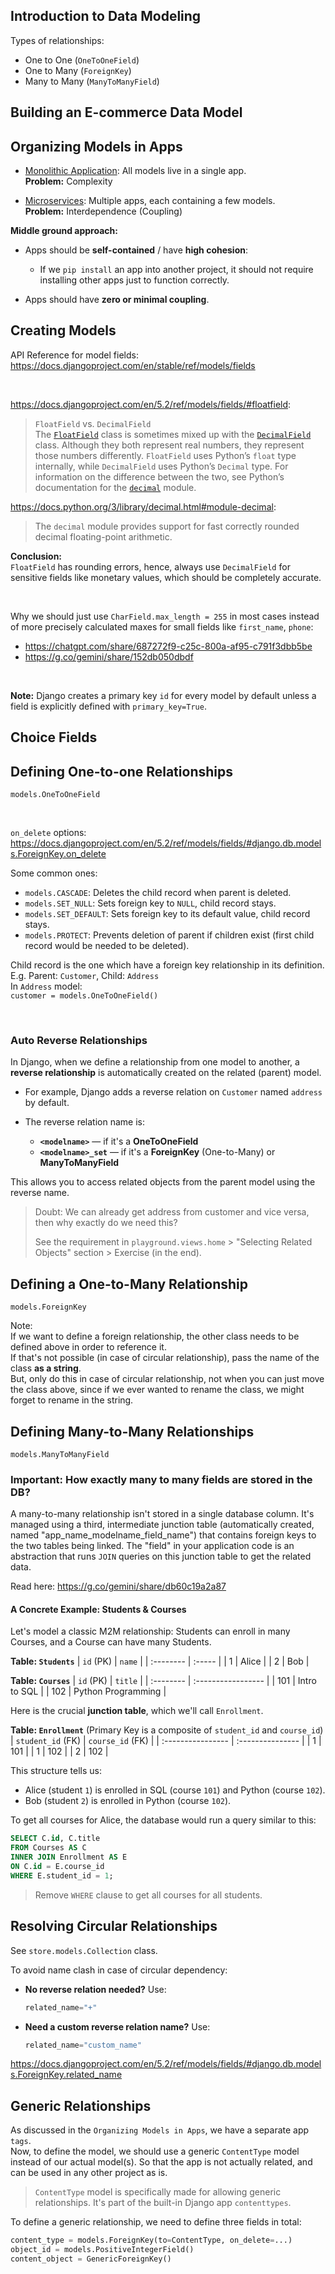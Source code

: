 ## Introduction to Data Modeling

Types of relationships:

- One to One (`OneToOneField`)
- One to Many (`ForeignKey`)
- Many to Many (`ManyToManyField`)

## Building an E-commerce Data Model

## Organizing Models in Apps

- [Monolithic Application](https://en.wikipedia.org/wiki/Monolithic_application): All models live in a single app.  
  **Problem:** Complexity

- [Microservices](https://en.wikipedia.org/wiki/Microservices): Multiple apps, each containing a few models.  
  **Problem:** Interdependence (Coupling)

**Middle ground approach:**

- Apps should be **self-contained** / have **high cohesion**:

  - If we `pip install` an app into another project, it should not require installing other apps just to function correctly.

- Apps should have **zero or minimal coupling**.

## Creating Models

API Reference for model fields: https://docs.djangoproject.com/en/stable/ref/models/fields

<br>

https://docs.djangoproject.com/en/5.2/ref/models/fields/#floatfield:

> `FloatField` vs. `DecimalField`  
> The [`FloatField`](https://docs.djangoproject.com/en/5.2/ref/models/fields/#floatfield) class is sometimes mixed up with the [`DecimalField`](https://docs.djangoproject.com/en/5.2/ref/models/fields/#decimalfield) class. Although they both represent real numbers, they represent those numbers differently. `FloatField` uses Python’s `float` type internally, while `DecimalField` uses Python’s `Decimal` type. For information on the difference between the two, see Python’s documentation for the [`decimal`](https://docs.python.org/3/library/decimal.html#module-decimal) module.

https://docs.python.org/3/library/decimal.html#module-decimal:

> The `decimal` module provides support for fast correctly rounded decimal floating-point arithmetic.

**Conclusion:**  
`FloatField` has rounding errors, hence, always use `DecimalField` for sensitive fields like monetary values, which should be completely accurate.

<br>

Why we should just use `CharField.max_length = 255` in most cases instead of more precisely calculated maxes for small fields like `first_name`, `phone`:

- https://chatgpt.com/share/687272f9-c25c-800a-af95-c791f3dbb5be
- https://g.co/gemini/share/152db050dbdf

<br>

**Note:**
Django creates a primary key `id` for every model by default unless a field is explicitly defined with `primary_key=True`.

## Choice Fields

## Defining One-to-one Relationships

`models.OneToOneField`

<br>

`on_delete` options: https://docs.djangoproject.com/en/5.2/ref/models/fields/#django.db.models.ForeignKey.on_delete

Some common ones:

- `models.CASCADE`: Deletes the child record when parent is deleted.
- `models.SET_NULL`: Sets foreign key to `NULL`, child record stays.
- `models.SET_DEFAULT`: Sets foreign key to its default value, child record stays.
- `models.PROTECT`: Prevents deletion of parent if children exist (first child record would be needed to be deleted).

Child record is the one which have a foreign key relationship in its definition.  
E.g. Parent: `Customer`, Child: `Address`  
In `Address` model:  
`customer = models.OneToOneField()`

<br>

### Auto Reverse Relationships

In Django, when we define a relationship from one model to another, a **reverse relationship** is automatically created on the related (parent) model.

- For example, Django adds a reverse relation on `Customer` named `address` by default.
- The reverse relation name is:

  - **`<modelname>`** — if it's a **OneToOneField**
  - **`<modelname>_set`** — if it's a **ForeignKey** (One-to-Many) or **ManyToManyField**

This allows you to access related objects from the parent model using the reverse name.

> Doubt: We can already get address from customer and vice versa, then why exactly do we need this?
> 
> See the requirement in `playground.views.home` > "Selecting Related Objects" section > Exercise (in the end).

## Defining a One-to-Many Relationship

`models.ForeignKey`

Note:  
If we want to define a foreign relationship, the other class needs to be defined above in order to reference it.  
If that's not possible (in case of circular relationship), pass the name of the class **as a string**.  
But, only do this in case of circular relationship, not when you can just move the class above, since if we ever wanted to rename the class, we might forget to rename in the string.

## Defining Many-to-Many Relationships

`models.ManyToManyField`

### Important: How exactly many to many fields are stored in the DB?

A many-to-many relationship isn't stored in a single database column. It's managed using a third, intermediate junction table (automatically created, named "app_name_modelname_field_name") that contains foreign keys to the two tables being linked. The "field" in your application code is an abstraction that runs `JOIN` queries on this junction table to get the related data.

Read here: https://g.co/gemini/share/db60c19a2a87

#### A Concrete Example: Students & Courses

Let's model a classic M2M relationship: Students can enroll in many Courses, and a Course can have many Students.

**Table: `Students`**
| `id` (PK) | `name` |
| :-------- | :----- |
| 1         | Alice  |
| 2         | Bob    |

**Table: `Courses`**
| `id` (PK) | `title`            |
| :-------- | :----------------- |
| 101       | Intro to SQL       |
| 102       | Python Programming |

Here is the crucial **junction table**, which we'll call `Enrollment`.

**Table: `Enrollment`**
(Primary Key is a composite of `student_id` and `course_id`)
| `student_id` (FK) | `course_id` (FK) |
| :---------------- | :--------------- |
| 1                 | 101              |
| 1                 | 102              |
| 2                 | 102              |

This structure tells us:

- Alice (student `1`) is enrolled in SQL (course `101`) and Python (course `102`).
- Bob (student `2`) is enrolled in Python (course `102`).

To get all courses for Alice, the database would run a query similar to this:

```sql
SELECT C.id, C.title
FROM Courses AS C
INNER JOIN Enrollment AS E
ON C.id = E.course_id
WHERE E.student_id = 1;
```

> Remove `WHERE` clause to get all courses for all students.

## Resolving Circular Relationships

See `store.models.Collection` class.

To avoid name clash in case of circular dependency:

- **No reverse relation needed?**
  Use:

  ```py
  related_name="+"
  ```

- **Need a custom reverse relation name?**
  Use:

  ```py
  related_name="custom_name"
  ```

https://docs.djangoproject.com/en/5.2/ref/models/fields/#django.db.models.ForeignKey.related_name

## Generic Relationships

As discussed in the `Organizing Models in Apps`, we have a separate app `tags`.  
Now, to define the model, we should use a generic `ContentType` model instead of our actual model(s). So that the app is not actually related, and can be used in any other project as is.

> `ContentType` model is specifically made for allowing generic relationships. It's part of the built-in Django app `contenttypes`.

To define a generic relationship, we need to define three fields in total:

```py
content_type = models.ForeignKey(to=ContentType, on_delete=...)
object_id = models.PositiveIntegerField()
content_object = GenericForeignKey()
```
